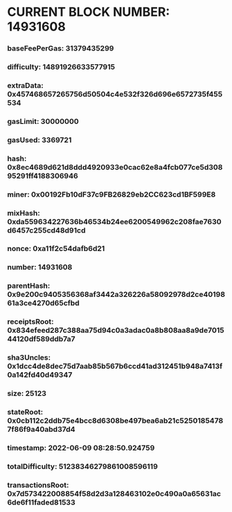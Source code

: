 # CURRENT BLOCK NUMBER: 14931608

### baseFeePerGas: 31379435299
### difficulty: 14891926633577915
### extraData: 0x457468657265756d50504c4e532f326d696e6572735f455534
### gasLimit: 30000000
### gasUsed: 3369721
### hash: 0x8ec4689d621d8ddd4920933e0cac62e8a4fcb077ce5d30895291ff4188306946
### miner: 0x00192Fb10dF37c9FB26829eb2CC623cd1BF599E8
### mixHash: 0xda559634227636b46534b24ee6200549962c208fae7630d6457c255cd48d91cd
### nonce: 0xa11f2c54dafb6d21
### number: 14931608
### parentHash: 0x9e200c9405356368af3442a326226a58092978d2ce4019861a3ce4270d65cfbd
### receiptsRoot: 0x834efeed287c388aa75d94c0a3adac0a8b808aa8a9de701544120df589ddb7a7
### sha3Uncles: 0x1dcc4de8dec75d7aab85b567b6ccd41ad312451b948a7413f0a142fd40d49347
### size: 25123
### stateRoot: 0x0cb112c2ddb75e4bcc8d6308be497bea6ab21c52501854787f86f9a40abd37d4
### timestamp: 2022-06-09 08:28:50.924759
### totalDifficulty: 51238346279861008596119
### transactionsRoot: 0x7d573422008854f58d2d3a128463102e0c490a0a65631ac6de6f11faded81533
